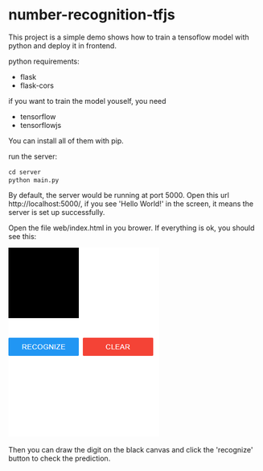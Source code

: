 # number-recognition-tfjs

This project is a simple demo shows how to train a tensoflow model with python and deploy it in frontend.

python requirements:
* flask
* flask-cors

if you want to train the model youself, you need 
* tensorflow
* tensorflowjs

You can install all of them with pip.

run the server:
```
cd server
python main.py
```
By default, the server would be running at port 5000. Open this url http://localhost:5000/, if you see 'Hello World!' in the screen, it means the server is set up successfully.

Open the file web/index.html in you brower. If everything is ok, you should see this:

![demo](./demo.png)

Then you can draw the digit on the black canvas and click the 'recognize' button to check the prediction.

